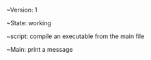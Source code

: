 
~Version: 1

~State: working

~script: compile an executable from the main file

~Main: print a message

